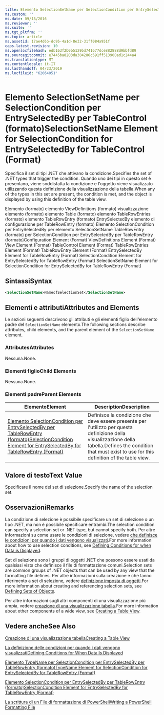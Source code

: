 ```yaml
---
title: Elemento SelectionSetName per SelectionCondition per EntrySelectedBy per Table (formato) | Microsoft Docs
ms.custom: ''
ms.date: 09/13/2016
ms.reviewer: ''
ms.suite: ''
ms.tgt_pltfrm: ''
ms.topic: article
ms.assetid: 17ae4d6b-dc95-4a1d-8e32-31ff084a951f
caps.latest.revision: 10
ms.openlocfilehash: edb163f2b0b5129bd741677dce882888d9bbfd89
ms.sourcegitcommit: e7445ba8203da304286c591ff513900ad1c244a4
ms.translationtype: MT
ms.contentlocale: it-IT
ms.lasthandoff: 04/23/2019
ms.locfileid: "62064051"
---
```

# <a name="selectionsetname-element-for-selectioncondition-for-entryselectedby-for-tablecontrol-format"></a><span data-ttu-id="d3f1d-102">Elemento SelectionSetName per SelectionCondition per EntrySelectedBy per TableControl (formato)</span><span class="sxs-lookup"><span data-stu-id="d3f1d-102">SelectionSetName Element for SelectionCondition for EntrySelectedBy for TableControl (Format)</span></span>

<span data-ttu-id="d3f1d-103">Specifica il set di tipi .NET che attivano la condizione.</span><span class="sxs-lookup"><span data-stu-id="d3f1d-103">Specifies the set of .NET types that trigger the condition.</span></span> <span data-ttu-id="d3f1d-104">Quando uno dei tipi in questo set è presentano, viene soddisfatta la condizione e l'oggetto viene visualizzato utilizzando questa definizione della visualizzazione della tabella.</span><span class="sxs-lookup"><span data-stu-id="d3f1d-104">When any of the types in this set are present, the condition is met, and the object is displayed by using this definition of the table view.</span></span>

<span data-ttu-id="d3f1d-105">Elemento (formato) elemento ViewDefinitions (formato) visualizzazione elemento (formato) elemento Table (formato) elemento TableRowEntries (formato) elemento TableRowEntry (formato) EntrySelectedBy elemento di configurazione per TableRowEntry (formato) Elemento SelectionCondition per EntrySelectedBy per elemento SelectionSetName TableRowEntry (formato) per SelectionCondition per EntrySelectedBy per TableRowEntry (formato)</span><span class="sxs-lookup"><span data-stu-id="d3f1d-105">Configuration Element (Format) ViewDefinitions Element (Format) View Element (Format) TableControl Element (Format) TableRowEntries Element (Format) TableRowEntry Element (Format) EntrySelectedBy Element for TableRowEntry (Format) SelectionCondition Element for EntrySelectedBy for TableRowEntry (Format) SelectionSetName Element for SelectionCondition for EntrySelectedBy for TableRowEntry (Format)</span></span>

## <a name="syntax"></a><span data-ttu-id="d3f1d-106">Sintassi</span><span class="sxs-lookup"><span data-stu-id="d3f1d-106">Syntax</span></span>

```xml
<SelectionSetName>NameofSelectionSet</SelectionSetName>
```

## <a name="attributes-and-elements"></a><span data-ttu-id="d3f1d-107">Elementi e attributi</span><span class="sxs-lookup"><span data-stu-id="d3f1d-107">Attributes and Elements</span></span>

<span data-ttu-id="d3f1d-108">Le sezioni seguenti descrivono gli attributi e gli elementi figlio dell'elemento padre del `SelectionSetName` elemento.</span><span class="sxs-lookup"><span data-stu-id="d3f1d-108">The following sections describe attributes, child elements, and the parent element of the `SelectionSetName` element.</span></span>

### <a name="attributes"></a><span data-ttu-id="d3f1d-109">Attributes</span><span class="sxs-lookup"><span data-stu-id="d3f1d-109">Attributes</span></span>

<span data-ttu-id="d3f1d-110">Nessuna.</span><span class="sxs-lookup"><span data-stu-id="d3f1d-110">None.</span></span>

### <a name="child-elements"></a><span data-ttu-id="d3f1d-111">Elementi figlio</span><span class="sxs-lookup"><span data-stu-id="d3f1d-111">Child Elements</span></span>

<span data-ttu-id="d3f1d-112">Nessuna.</span><span class="sxs-lookup"><span data-stu-id="d3f1d-112">None.</span></span>

### <a name="parent-elements"></a><span data-ttu-id="d3f1d-113">Elementi padre</span><span class="sxs-lookup"><span data-stu-id="d3f1d-113">Parent Elements</span></span>

|<span data-ttu-id="d3f1d-114">Elemento</span><span class="sxs-lookup"><span data-stu-id="d3f1d-114">Element</span></span>|<span data-ttu-id="d3f1d-115">Description</span><span class="sxs-lookup"><span data-stu-id="d3f1d-115">Description</span></span>|
|-------------|-----------------|
|[<span data-ttu-id="d3f1d-116">Elemento SelectionCondition per EntrySelectedBy per TableRowEntry (formato)</span><span class="sxs-lookup"><span data-stu-id="d3f1d-116">SelectionCondition Element for EntrySelectedBy for TableRowEntry (Format)</span></span>](./selectioncondition-element-for-entryselectedby-for-tablecontrol-format.md)|<span data-ttu-id="d3f1d-117">Definisce la condizione che deve essere presente per l'utilizzo per questa definizione della visualizzazione della tabella.</span><span class="sxs-lookup"><span data-stu-id="d3f1d-117">Defines the condition that must exist to use for this definition of the table view.</span></span>|

## <a name="text-value"></a><span data-ttu-id="d3f1d-118">Valore di testo</span><span class="sxs-lookup"><span data-stu-id="d3f1d-118">Text Value</span></span>

<span data-ttu-id="d3f1d-119">Specificare il nome del set di selezione.</span><span class="sxs-lookup"><span data-stu-id="d3f1d-119">Specify the name of the selection set.</span></span>

## <a name="remarks"></a><span data-ttu-id="d3f1d-120">Osservazioni</span><span class="sxs-lookup"><span data-stu-id="d3f1d-120">Remarks</span></span>

<span data-ttu-id="d3f1d-121">La condizione di selezione è possibile specificare un set di selezione o un tipo .NET, ma non è possibile specificare entrambi.</span><span class="sxs-lookup"><span data-stu-id="d3f1d-121">The selection condition can specify a selection set or .NET type, but cannot specify both.</span></span> <span data-ttu-id="d3f1d-122">Per altre informazioni su come usare le condizioni di selezione, vedere [che definisce le condizioni per quando i dati vengono visualizzati](./defining-conditions-for-displaying-data.md).</span><span class="sxs-lookup"><span data-stu-id="d3f1d-122">For more information about how to use selection conditions, see [Defining Conditions for when Data is Displayed](./defining-conditions-for-displaying-data.md).</span></span>

<span data-ttu-id="d3f1d-123">Set di selezione sono i gruppi di oggetti .NET che possono essere usati da qualsiasi vista che definisce il file di formattazione comuni.</span><span class="sxs-lookup"><span data-stu-id="d3f1d-123">Selection sets are common groups of .NET objects that can be used by any view that the formatting file defines.</span></span> <span data-ttu-id="d3f1d-124">Per altre informazioni sulla creazione e che fanno riferimento a set di selezione, vedere [definizione imposta di oggetti](./defining-selection-sets.md).</span><span class="sxs-lookup"><span data-stu-id="d3f1d-124">For more information about creating and referencing selection sets, see [Defining Sets of Objects](./defining-selection-sets.md).</span></span>

<span data-ttu-id="d3f1d-125">Per altre informazioni sugli altri componenti di una visualizzazione più ampia, vedere [creazione di una visualizzazione tabella](./creating-a-table-view.md).</span><span class="sxs-lookup"><span data-stu-id="d3f1d-125">For more information about other components of a wide view, see [Creating a Table View](./creating-a-table-view.md).</span></span>

## <a name="see-also"></a><span data-ttu-id="d3f1d-126">Vedere anche</span><span class="sxs-lookup"><span data-stu-id="d3f1d-126">See Also</span></span>

[<span data-ttu-id="d3f1d-127">Creazione di una visualizzazione tabella</span><span class="sxs-lookup"><span data-stu-id="d3f1d-127">Creating a Table View</span></span>](./creating-a-table-view.md)

[<span data-ttu-id="d3f1d-128">La definizione delle condizioni per quando i dati vengono visualizzati</span><span class="sxs-lookup"><span data-stu-id="d3f1d-128">Defining Conditions for When Data Is Displayed</span></span>](./defining-conditions-for-displaying-data.md)

[<span data-ttu-id="d3f1d-129">Elemento TypeName per SelectionCondition per EntrySelectedBy per TableRowEntry (formato)</span><span class="sxs-lookup"><span data-stu-id="d3f1d-129">TypeName Element for SelectionCondition for EntrySelectedBy for TableRowEntry (Format)</span></span>](./typename-element-for-selectioncondition-for-entryselectedby-for-tablecontrol-format.md)

[<span data-ttu-id="d3f1d-130">Elemento SelectionCondition per EntrySelectedBy per TableRowEntry (formato)</span><span class="sxs-lookup"><span data-stu-id="d3f1d-130">SelectionCondition Element for EntrySelectedBy for TableRowEntry (Format)</span></span>](./selectioncondition-element-for-entryselectedby-for-tablecontrol-format.md)

[<span data-ttu-id="d3f1d-131">La scrittura di un File di formattazione di PowerShell</span><span class="sxs-lookup"><span data-stu-id="d3f1d-131">Writing a PowerShell Formatting File</span></span>](./writing-a-powershell-formatting-file.md)
